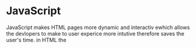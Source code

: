 # JavaScript 

JavaScript makes HTML pages more dynamic and interactiv ewhich allows the devlopers to make to user experice more intutive therefore saves the user's time. in HTML the <script> tag is used to define a user side script through (JavaScript) this **<script>** might contains script statements, or it points to an external script file through the source <src> attribute.

# Control flow 
 
  Is the order in which the computer executes statements in the code Code is run in order from the first line in the file to the last line, unless the computer runs across the (extremely frequent) structures that change the control flow, such as conditionals and loops.
